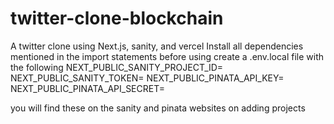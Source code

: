 # twitter-clone-blockchain
A twitter clone using Next.js, sanity, and vercel
Install all dependencies mentioned in the import statements before using
create a .env.local file with the following
  NEXT_PUBLIC_SANITY_PROJECT_ID=
  NEXT_PUBLIC_SANITY_TOKEN=
  NEXT_PUBLIC_PINATA_API_KEY=
  NEXT_PUBLIC_PINATA_API_SECRET=

you will find these on the sanity and pinata websites on adding projects
